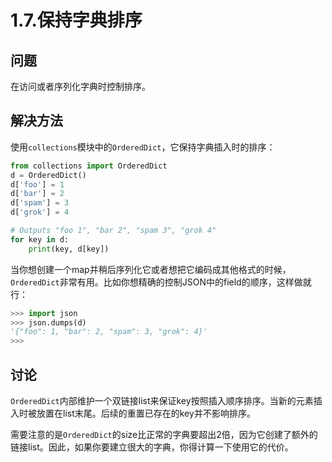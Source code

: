 # 1.7.保持字典排序

## 问题

在访问或者序列化字典时控制排序。

## 解决方法

使用`collections`模块中的`OrderedDict`，它保持字典插入时的排序：

```python
from collections import OrderedDict
d = OrderedDict()
d['foo'] = 1
d['bar'] = 2
d['spam'] = 3
d['grok'] = 4

# Outputs "foo 1", "bar 2", "spam 3", "grok 4"
for key in d:
    print(key, d[key])
```

当你想创建一个map并稍后序列化它或者想把它编码成其他格式的时候，`OrderedDict`非常有用。比如你想精确的控制JSON中的field的顺序，这样做就行：

```python
>>> import json
>>> json.dumps(d)
'{"foo": 1, "bar": 2, "spam": 3, "grok": 4}'
>>>
```

## 讨论

`OrderedDict`内部维护一个双链接list来保证key按照插入顺序排序。当新的元素插入时被放置在list末尾。后续的重置已存在的key并不影响排序。

需要注意的是`OrderedDict`的size比正常的字典要超出2倍，因为它创建了额外的链接list。因此，如果你要建立很大的字典，你得计算一下使用它的代价。
